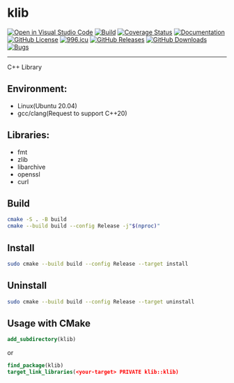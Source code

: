 # klib

[![Open in Visual Studio Code](https://open.vscode.dev/badges/open-in-vscode.svg)](https://open.vscode.dev/KaiserLancelot/klib)
[![Build](https://github.com/KaiserLancelot/klib/actions/workflows/build.yml/badge.svg)](https://github.com/KaiserLancelot/klib/actions/workflows/build.yml)
[![Coverage Status](https://coveralls.io/repos/github/KaiserLancelot/klib/badge.svg?branch=main)](https://coveralls.io/github/KaiserLancelot/klib?branch=main)
[![Documentation](https://img.shields.io/badge/docs-doxygen-blue)](https://kaiserlancelot.github.io/klib)
[![GitHub License](https://img.shields.io/github/license/KaiserLancelot/klib)](https://github.com/KaiserLancelot/klib/blob/main/LICENSE)
[![996.icu](https://img.shields.io/badge/link-996.icu-red.svg)](https://996.icu)
[![GitHub Releases](https://img.shields.io/github/release/KaiserLancelot/klib)](https://github.com/KaiserLancelot/klib/releases/latest)
[![GitHub Downloads](https://img.shields.io/github/downloads/KaiserLancelot/klib/total)](https://github.com/KaiserLancelot/klib/releases)
[![Bugs](https://img.shields.io/github/issues/KaiserLancelot/klib/bug)](https://github.com/KaiserLancelot/klib/issues?q=is%3Aopen+is%3Aissue+label%3Abug)

---

C++ Library

## Environment:

- Linux(Ubuntu 20.04)
- gcc/clang(Request to support C++20)

## Libraries:

- fmt
- zlib
- libarchive
- openssl
- curl

## Build

```bash
cmake -S . -B build
cmake --build build --config Release -j"$(nproc)"
```

## Install

```bash
sudo cmake --build build --config Release --target install
```

## Uninstall

```bash
sudo cmake --build build --config Release --target uninstall
```

## Usage with CMake

```cmake
add_subdirectory(klib)
```

or

```cmake
find_package(klib)
target_link_libraries(<your-target> PRIVATE klib::klib)
```

